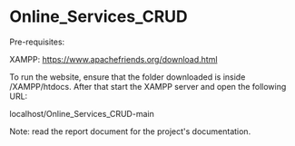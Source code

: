 # Online_Services_CRUD

Pre-requisites:

XAMPP: https://www.apachefriends.org/download.html

To run the website, ensure that the folder downloaded is inside /XAMPP/htdocs. After that start the XAMPP server and open the following URL:

localhost/Online_Services_CRUD-main

Note: read the report document for the project's documentation.
